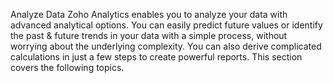 Analyze Data
Zoho Analytics enables you to analyze your data with advanced analytical options. You can easily predict future values or identify the past & future trends in your data with a simple process, without worrying about the underlying complexity. You can also derive complicated calculations in just a few steps to create powerful reports.
This section covers the following topics.